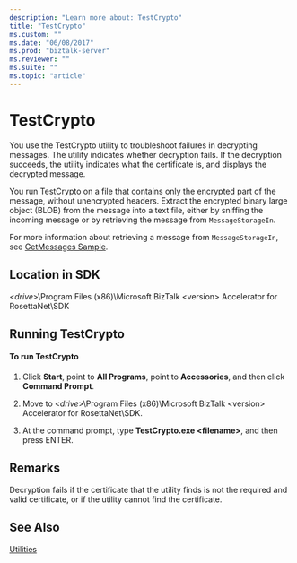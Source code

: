 ```yaml
---
description: "Learn more about: TestCrypto"
title: "TestCrypto"
ms.custom: ""
ms.date: "06/08/2017"
ms.prod: "biztalk-server"
ms.reviewer: ""
ms.suite: ""
ms.topic: "article"
---
```

# TestCrypto
You use the TestCrypto utility to troubleshoot failures in decrypting messages. The utility indicates whether decryption fails. If the decryption succeeds, the utility indicates what the certificate is, and displays the decrypted message.  
  
 You run TestCrypto on a file that contains only the encrypted part of the message, without unencrypted headers. Extract the encrypted binary large object (BLOB) from the message into a text file, either by sniffing the incoming message or by retrieving the message from `MessageStorageIn`.  
  
 For more information about retrieving a message from `MessageStorageIn`, see [GetMessages Sample](../../adapters-and-accelerators/accelerator-rosettanet/getmessages-sample.md).  
  
## Location in SDK  
 \<*drive*\>\Program Files (x86)\Microsoft BizTalk \<version\> Accelerator for RosettaNet\SDK  
  
## Running TestCrypto  
  
#### To run TestCrypto  
  
1.  Click **Start**, point to **All Programs**, point to **Accessories**, and then click **Command Prompt**.  
  
2.  Move to \<*drive*\>\Program Files (x86)\Microsoft BizTalk \<version\> Accelerator for RosettaNet\SDK.  
  
3.  At the command prompt, type **TestCrypto.exe \<filename\>**, and then press ENTER.  
  
## Remarks  
 Decryption fails if the certificate that the utility finds is not the required and valid certificate, or if the utility cannot find the certificate.  
  
## See Also  
 [Utilities](../../adapters-and-accelerators/accelerator-rosettanet/utilities1.md)
